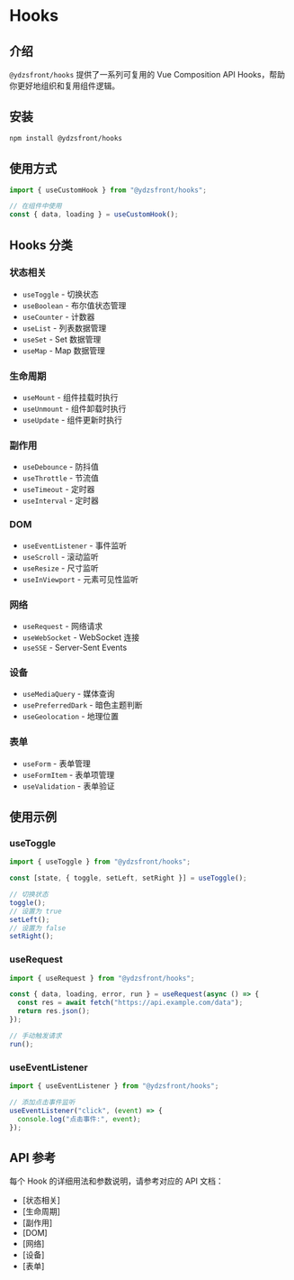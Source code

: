# Hooks

## 介绍

`@ydzsfront/hooks` 提供了一系列可复用的 Vue Composition API Hooks，帮助你更好地组织和复用组件逻辑。

## 安装

```bash
npm install @ydzsfront/hooks
```

## 使用方式

```ts
import { useCustomHook } from "@ydzsfront/hooks";

// 在组件中使用
const { data, loading } = useCustomHook();
```

## Hooks 分类

### 状态相关

- `useToggle` - 切换状态
- `useBoolean` - 布尔值状态管理
- `useCounter` - 计数器
- `useList` - 列表数据管理
- `useSet` - Set 数据管理
- `useMap` - Map 数据管理

### 生命周期

- `useMount` - 组件挂载时执行
- `useUnmount` - 组件卸载时执行
- `useUpdate` - 组件更新时执行

### 副作用

- `useDebounce` - 防抖值
- `useThrottle` - 节流值
- `useTimeout` - 定时器
- `useInterval` - 定时器

### DOM

- `useEventListener` - 事件监听
- `useScroll` - 滚动监听
- `useResize` - 尺寸监听
- `useInViewport` - 元素可见性监听

### 网络

- `useRequest` - 网络请求
- `useWebSocket` - WebSocket 连接
- `useSSE` - Server-Sent Events

### 设备

- `useMediaQuery` - 媒体查询
- `usePreferredDark` - 暗色主题判断
- `useGeolocation` - 地理位置

### 表单

- `useForm` - 表单管理
- `useFormItem` - 表单项管理
- `useValidation` - 表单验证

## 使用示例

### useToggle

```ts
import { useToggle } from "@ydzsfront/hooks";

const [state, { toggle, setLeft, setRight }] = useToggle();

// 切换状态
toggle();
// 设置为 true
setLeft();
// 设置为 false
setRight();
```

### useRequest

```ts
import { useRequest } from "@ydzsfront/hooks";

const { data, loading, error, run } = useRequest(async () => {
  const res = await fetch("https://api.example.com/data");
  return res.json();
});

// 手动触发请求
run();
```

### useEventListener

```ts
import { useEventListener } from "@ydzsfront/hooks";

// 添加点击事件监听
useEventListener("click", (event) => {
  console.log("点击事件:", event);
});
```

## API 参考

每个 Hook 的详细用法和参数说明，请参考对应的 API 文档：

- [状态相关]
- [生命周期]
- [副作用]
- [DOM]
- [网络]
- [设备]
- [表单]
